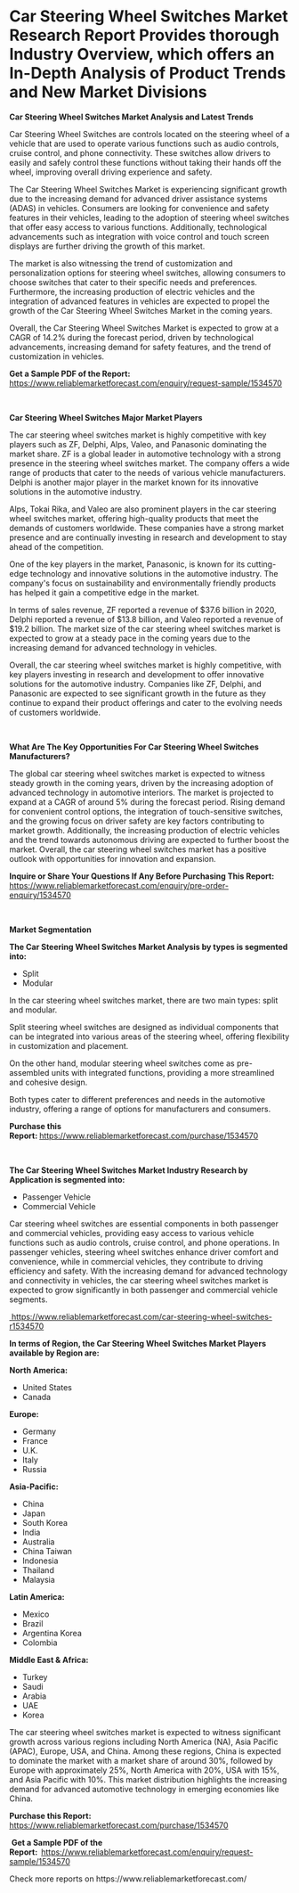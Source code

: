 <p><h1>Car Steering Wheel Switches Market Research Report Provides thorough Industry Overview, which offers an In-Depth Analysis of Product Trends and New Market Divisions</h1></p><p><strong>Car Steering Wheel Switches Market Analysis and Latest Trends</strong></p>
<p><p>Car Steering Wheel Switches are controls located on the steering wheel of a vehicle that are used to operate various functions such as audio controls, cruise control, and phone connectivity. These switches allow drivers to easily and safely control these functions without taking their hands off the wheel, improving overall driving experience and safety.</p><p>The Car Steering Wheel Switches Market is experiencing significant growth due to the increasing demand for advanced driver assistance systems (ADAS) in vehicles. Consumers are looking for convenience and safety features in their vehicles, leading to the adoption of steering wheel switches that offer easy access to various functions. Additionally, technological advancements such as integration with voice control and touch screen displays are further driving the growth of this market.</p><p>The market is also witnessing the trend of customization and personalization options for steering wheel switches, allowing consumers to choose switches that cater to their specific needs and preferences. Furthermore, the increasing production of electric vehicles and the integration of advanced features in vehicles are expected to propel the growth of the Car Steering Wheel Switches Market in the coming years.</p><p>Overall, the Car Steering Wheel Switches Market is expected to grow at a CAGR of 14.2% during the forecast period, driven by technological advancements, increasing demand for safety features, and the trend of customization in vehicles.</p></p>
<p><strong>Get a Sample PDF of the Report:&nbsp;</strong> <a href="https://www.reliablemarketforecast.com/enquiry/request-sample/1534570">https://www.reliablemarketforecast.com/enquiry/request-sample/1534570</a></p>
<p>&nbsp;</p>
<p><strong>Car Steering Wheel Switches Major Market Players</strong></p>
<p><p>The car steering wheel switches market is highly competitive with key players such as ZF, Delphi, Alps, Valeo, and Panasonic dominating the market share. ZF is a global leader in automotive technology with a strong presence in the steering wheel switches market. The company offers a wide range of products that cater to the needs of various vehicle manufacturers. Delphi is another major player in the market known for its innovative solutions in the automotive industry.</p><p>Alps, Tokai Rika, and Valeo are also prominent players in the car steering wheel switches market, offering high-quality products that meet the demands of customers worldwide. These companies have a strong market presence and are continually investing in research and development to stay ahead of the competition.</p><p>One of the key players in the market, Panasonic, is known for its cutting-edge technology and innovative solutions in the automotive industry. The company's focus on sustainability and environmentally friendly products has helped it gain a competitive edge in the market.</p><p>In terms of sales revenue, ZF reported a revenue of $37.6 billion in 2020, Delphi reported a revenue of $13.8 billion, and Valeo reported a revenue of $19.2 billion. The market size of the car steering wheel switches market is expected to grow at a steady pace in the coming years due to the increasing demand for advanced technology in vehicles.</p><p>Overall, the car steering wheel switches market is highly competitive, with key players investing in research and development to offer innovative solutions for the automotive industry. Companies like ZF, Delphi, and Panasonic are expected to see significant growth in the future as they continue to expand their product offerings and cater to the evolving needs of customers worldwide.</p></p>
<p>&nbsp;</p>
<p><strong>What Are The Key Opportunities For Car Steering Wheel Switches Manufacturers?</strong></p>
<p><p>The global car steering wheel switches market is expected to witness steady growth in the coming years, driven by the increasing adoption of advanced technology in automotive interiors. The market is projected to expand at a CAGR of around 5% during the forecast period. Rising demand for convenient control options, the integration of touch-sensitive switches, and the growing focus on driver safety are key factors contributing to market growth. Additionally, the increasing production of electric vehicles and the trend towards autonomous driving are expected to further boost the market. Overall, the car steering wheel switches market has a positive outlook with opportunities for innovation and expansion.</p></p>
<p><strong>Inquire or Share Your Questions If Any Before Purchasing This Report:</strong> <a href="https://www.reliablemarketforecast.com/enquiry/pre-order-enquiry/1534570">https://www.reliablemarketforecast.com/enquiry/pre-order-enquiry/1534570</a></p>
<p>&nbsp;</p>
<p><strong>Market Segmentation</strong></p>
<p><strong>The Car Steering Wheel Switches Market Analysis by types is segmented into:</strong></p>
<p><ul><li>Split</li><li>Modular</li></ul></p>
<p><p>In the car steering wheel switches market, there are two main types: split and modular. </p><p>Split steering wheel switches are designed as individual components that can be integrated into various areas of the steering wheel, offering flexibility in customization and placement. </p><p>On the other hand, modular steering wheel switches come as pre-assembled units with integrated functions, providing a more streamlined and cohesive design. </p><p>Both types cater to different preferences and needs in the automotive industry, offering a range of options for manufacturers and consumers.</p></p>
<p><strong>Purchase this Report:&nbsp;</strong><a href="https://www.reliablemarketforecast.com/purchase/1534570">https://www.reliablemarketforecast.com/purchase/1534570</a></p>
<p>&nbsp;</p>
<p><strong>The Car Steering Wheel Switches Market Industry Research by Application is segmented into:</strong></p>
<p><ul><li>Passenger Vehicle</li><li>Commercial Vehicle</li></ul></p>
<p><p>Car steering wheel switches are essential components in both passenger and commercial vehicles, providing easy access to various vehicle functions such as audio controls, cruise control, and phone operations. In passenger vehicles, steering wheel switches enhance driver comfort and convenience, while in commercial vehicles, they contribute to driving efficiency and safety. With the increasing demand for advanced technology and connectivity in vehicles, the car steering wheel switches market is expected to grow significantly in both passenger and commercial vehicle segments.</p></p>
<p><a href="https://www.reliablemarketforecast.com/car-steering-wheel-switches-r1534570">&nbsp;https://www.reliablemarketforecast.com/car-steering-wheel-switches-r1534570</a></p>
<p><strong>In terms of Region, the Car Steering Wheel Switches Market Players available by Region are:</strong></p>
<p>
    <p> <strong> North America: </strong>
        <ul>
            <li>United States</li>
            <li>Canada</li>
        </ul>
        </p> 
    <p> <strong> Europe: </strong>
        <ul>
            <li>Germany</li>
            <li>France</li>
            <li>U.K.</li>
            <li>Italy</li>
            <li>Russia</li>
        </ul>
        </p> 
    <p> <strong> Asia-Pacific: </strong>
        <ul>
            <li>China</li>
            <li>Japan</li>
            <li>South Korea</li>
            <li>India</li>
            <li>Australia</li>
            <li>China Taiwan</li>
            <li>Indonesia</li>
            <li>Thailand</li>
            <li>Malaysia</li>
        </ul>
        </p> 
    <p> <strong> Latin America: </strong>
        <ul>
            <li>Mexico</li>
            <li>Brazil</li>
            <li>Argentina Korea</li>
            <li>Colombia</li>
        </ul>
        </p> 
    <p> <strong> Middle East & Africa: </strong>
        <ul>
            <li>Turkey</li>
            <li>Saudi</li>
            <li>Arabia</li>
            <li>UAE</li>
            <li>Korea</li>
        </ul>
    </p>
    </p>
<p><p>The car steering wheel switches market is expected to witness significant growth across various regions including North America (NA), Asia Pacific (APAC), Europe, USA, and China. Among these regions, China is expected to dominate the market with a market share of around 30%, followed by Europe with approximately 25%, North America with 20%, USA with 15%, and Asia Pacific with 10%. This market distribution highlights the increasing demand for advanced automotive technology in emerging economies like China.</p></p>
<p><strong>Purchase this Report: </strong><a href="https://www.reliablemarketforecast.com/purchase/1534570">https://www.reliablemarketforecast.com/purchase/1534570</a></p>
<p>&nbsp;<strong>Get a Sample PDF of the Report:&nbsp;&nbsp;</strong><a href="https://www.reliablemarketforecast.com/enquiry/request-sample/1534570">https://www.reliablemarketforecast.com/enquiry/request-sample/1534570</a></p>
<p><strong></strong></p>
<p>Check more reports on https://www.reliablemarketforecast.com/</p>